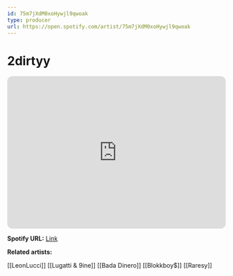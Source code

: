 ```yaml
---
id: 75m7jXdM0xoHywjl9qwoak
type: producer
url: https://open.spotify.com/artist/75m7jXdM0xoHywjl9qwoak
---
```

# 2dirtyy

<iframe style="border-radius:12px" src="https://open.spotify.com/embed/artist/75m7jXdM0xoHywjl9qwoak" width="100%" height="352" frameBorder="0" allowfullscreen="" allow="autoplay; clipboard-write; encrypted-media; fullscreen; picture-in-picture" loading="lazy"></iframe>

**Spotify URL:** [Link](https://open.spotify.com/artist/75m7jXdM0xoHywjl9qwoak)

**Related artists:**

[[LeonLucci]]
[[Lugatti & 9ine]]
[[Bada Dinero]]
[[Blokkboy$]]
[[Raresy]]
